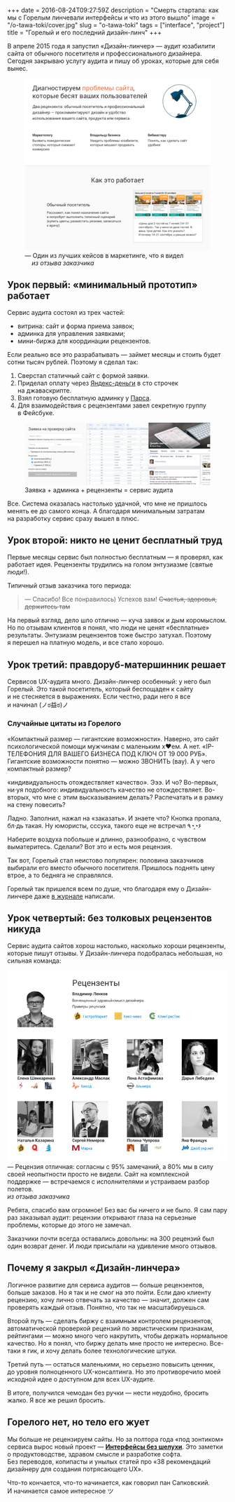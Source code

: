 +++
date = 2016-08-24T09:27:59Z
description = "Смерть стартапа: как мы с Горелым линчевали интерфейсы и что из этого вышло"
image = "/o-tawa-toki/cover.jpg"
slug = "o-tawa-toki"
tags = ["interface", "project"]
title = "Горелый и его последний дизайн-линч"
+++

В апреле 2015 года я запустил «Дизайн-линчер» — аудит юзабилити сайта от обычного посетителя и профессионального дизайнера. Сегодня закрываю услугу аудита и пишу об уроках, которые для себя вынес.

<div class="row">
<div class="col-xs-12 col-sm-10 col-md-8">
<figure class="image">
    <img class="img-bordered" alt="Промо дизайн-линчера" src="toki-promo.png">
    <figcaption>— Один из лучших кейсов в маркетинге, что я видел<br><em>&nbsp;&nbsp;&nbsp;&nbsp;из отзыва заказчика</em></figcaption>
</figure>
</div>
</div>

## Урок первый: «минимальный прототип» работает

Сервис аудита состоял из трех частей:

- витрина: сайт и форма приема заявок;
- админка для управления заявками;
- мини-биржа для координации рецензентов.

Если реально все это разрабатывать — займет месяцы и стоить будет сотни тысяч рублей. Поэтому я сделал так:

1. Сверстал статичный сайт с формой заявки.
2. Приделал оплату через [Яндекс-деньги](https://money.yandex.ru/get/) в сто строчек на джаваскрипте.
3. Взял готовую бесплатную админку у [Парса](http://parse.com/).
4. Для взаимодействия с рецензентами завел секретную группу в Фейсбуке.

<figure class="image">
    <img class="img-bordered" alt="Три составляющие аудита" src="toki-insa.jpg">
    <figcaption>Заявка + админка + рецензенты = сервис аудита</figcaption>
</figure>

Все. Система оказалась настолько удачной, что мне не пришлось менять ее до самого конца. А благодаря минимальным затратам на разработку сервис сразу вышел в плюс.

## Урок второй: никто не ценит бесплатный труд

Первые месяцы сервис был полностью бесплатным — я проверял, как работает идея. Рецензенты трудились на голом энтузиазме (святые люди!).

Типичный отзыв заказчика того периода:

<blockquote class="big">— Спасибо! Все понравилось) Успехов вам! <del>Счастья, здоровья, держитесь там</del>
</blockquote>

На первый взгляд, дело шло отлично — куча заявок и дым коромыслом. Но по отзывам клиентов я понял, что люди не ценят «бесплатные» результаты. Энтузиазм рецензентов тоже быстро затухал. Поэтому я перешел на платную модель, и все стало хорошо.

## Урок третий: правдоруб-матершинник решает

Сервисов UX-аудита много. Дизайн-линчер особенный: у него был Горелый. Это такой посетитель, который беспощаден к сайту и не стесняется в выражениях. Если честно, ради него я все и начинал <span class="nowrap">(ノಠ益ಠ)ノ</span>

<div class="row">
<div class="col-xs-12 col-md-10">
<div class="boxed">
<h3>Случайные цитаты из Горелого</h3>

<p>«Компактный размер — гигантские возможности». Наверно, это сайт психологической помощи мужчинам с маленьким х♥ем. А нет. «IP-ТЕЛЕФОНИЯ ДЛЯ ВАШЕГО БИЗНЕСА ПОД КЛЮЧ ОТ 19 000 РУБ». Гигантские возможности понятно — можно ЗВОНИТЬ (вау). А у чего компактный размер?</p>

<p>«индивидуальность отождествляет качество». Эээ. И чо? Во-первых, ни·уя подобного: индивидуальность качество не отождествляет. Во-вторых, что мне с этим высказыванием делать? Распечатать и в рамку на стену повесить?</p>

<p>Ладно. Заполнил, нажал на «заказать». И знаете что? Кнопка пропала, бл·дь такая. Ну юмористы, сссука, такого еще не встречал ٩◔̯◔۶</p>

<p>Наберите воздуха побольше и длинно, разнообразно, с чувством выматеритесь. Сделали? Вот это и есть моя рецензия.</p>
</div>
</div>
</div>

Так вот, Горелый стал неистово популярен: половина заказчиков выбирали его вместо обычного посетителя. Пришлось поднять цену втрое, а то бедняга не справлялся.

Горелый так пришелся всем по душе, что благодаря ему о Дизайн-линчере даже [в журнале](https://biz360.ru/materials/vypuskay-gorelogo-kak-protestirovat-svoy-sayt-na-vmenyaemost/) написали.

## Урок четвертый: без толковых рецензентов никуда

Сервис аудита сайтов хорош настолько, насколько хороши рецензенты, которые пишут отзывы. У Дизайн-линчера подобралась небольшая, но сильная команда:

<img class="img-bordered" alt="Рецензенты, вы лучше всех" src="toki-who.jpg">
<div class="row">
<div class="col-xs-12 col-sm-10 col-md-offset-1 col-md-7">
<div class="figcaption">— Рецензия отличная: согласны с 95% замечаний, а 80% мы в силу своей неопытности просто не видели. Сайт на комплексной поддержке — встречаемся с исполнителями и устраиваем разбор полетов.<br><em>из отзыва заказчика</em></div>
</div>
</div>

Ребята, спасибо вам огромное! Без вас бы ничего и не было. Я сам пару раз заказывал аудит: рецензии открывают глаза на серьезные проблемы, которые до этого не замечал.

Заказчики почти всегда оставались довольны: на 300 рецензий был один возврат денег. И люди присылали на удивление много отзывов.

## Почему я закрыл «Дизайн-линчера»

Логичное развитие для сервиса аудитов — больше рецензентов, больше заказов. Но я так и не смог на это пойти. Если даю клиенту рецензию, хочу лично отвечать за качество — значит, должен сам проверять каждый отзыв. Понятно, что так не масштабируешься.

Второй путь — сделать биржу с взаимным контролем рецензентов, автоматической проверкой рецензий по эвристическим признакам, рейтингами — можно много чего накрутить, чтобы держать нормальное качество. Но я понял, что биржу делать мне просто не интересно. Все-таки я гик, и хочу делать более технологические штуки.

Третий путь — остаться маленькими, но серьезно повысить ценник, до уровня полноценного UX-консалтинга. Но это противоречило моей исходной идее о доступном для всех UX-аудите.

В итоге, получился чемодан без ручки — нести неудобно, бросить жалко. Я все же решил бросить.

## Горелого нет, но тело его жует

Мы больше не рецензируем сайты. Но за полтора года «под зонтиком» сервиса вырос новый проект — [**Интерфейсы без шелухи**](https://t.me/dangry). Это заметки о продуктоводстве, здравом смысле и разработке софта. Без переводов, копипасты и унылых статей про «38 рекомендаций дизайнеру для создания потрясающего UX».

Что-то кончается, что-то начинается, как говорил пан Сапковский. И начинается самое интересное ツ

